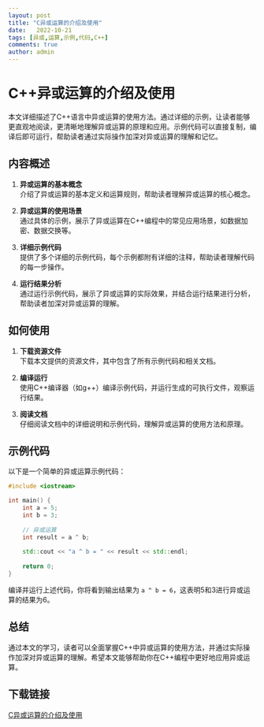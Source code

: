 ```yaml
---
layout: post
title: "C异或运算的介绍及使用"
date:   2022-10-21
tags: [异或,运算,示例,代码,C++]
comments: true
author: admin
---
```

# C++异或运算的介绍及使用

本文详细描述了C++语言中异或运算的使用方法。通过详细的示例，让读者能够更直观地阅读，更清晰地理解异或运算的原理和应用。示例代码可以直接复制，编译后即可运行，帮助读者通过实际操作加深对异或运算的理解和记忆。

## 内容概述

1. **异或运算的基本概念**  
   介绍了异或运算的基本定义和运算规则，帮助读者理解异或运算的核心概念。

2. **异或运算的使用场景**  
   通过具体的示例，展示了异或运算在C++编程中的常见应用场景，如数据加密、数据交换等。

3. **详细示例代码**  
   提供了多个详细的示例代码，每个示例都附有详细的注释，帮助读者理解代码的每一步操作。

4. **运行结果分析**  
   通过运行示例代码，展示了异或运算的实际效果，并结合运行结果进行分析，帮助读者加深对异或运算的理解。

## 如何使用

1. **下载资源文件**  
   下载本文提供的资源文件，其中包含了所有示例代码和相关文档。

2. **编译运行**  
   使用C++编译器（如g++）编译示例代码，并运行生成的可执行文件，观察运行结果。

3. **阅读文档**  
   仔细阅读文档中的详细说明和示例代码，理解异或运算的使用方法和原理。

## 示例代码

以下是一个简单的异或运算示例代码：

```cpp
#include <iostream>

int main() {
    int a = 5;
    int b = 3;
    
    // 异或运算
    int result = a ^ b;
    
    std::cout << "a ^ b = " << result << std::endl;
    
    return 0;
}
```

编译并运行上述代码，你将看到输出结果为 `a ^ b = 6`，这表明5和3进行异或运算的结果为6。

## 总结

通过本文的学习，读者可以全面掌握C++中异或运算的使用方法，并通过实际操作加深对异或运算的理解。希望本文能够帮助你在C++编程中更好地应用异或运算。

## 下载链接

[C异或运算的介绍及使用](https://pan.quark.cn/s/596d1bda4978)